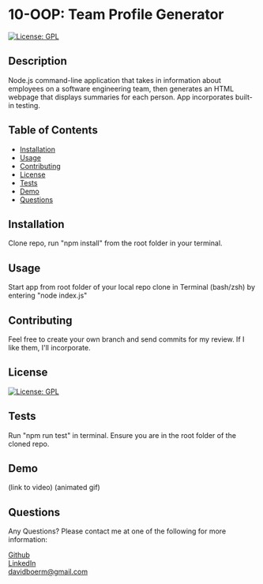 # 10-OOP: Team Profile Generator

[![License: GPL](https://img.shields.io/badge/License-GPL-blue)](https://www.gnu.org/licenses/licenses.html)

## Description
  Node.js command-line application that takes in information about employees on a software engineering team, then generates an HTML webpage that displays summaries for each person. App incorporates built-in testing.
## Table of Contents
- [Installation](#installation)
- [Usage](#usage)
- [Contributing](#contributing)
- [License](#license)
- [Tests](#test)
- [Demo](#demo)
- [Questions](#questions)
## Installation
  Clone repo, run "npm install" from the root folder in your terminal.
## Usage
  Start app from root folder of your local repo clone in Terminal (bash/zsh) by entering "node index.js"
## Contributing
  Feel free to create your own branch and send commits for my review. If I like them, I'll incorporate.

## License
[![License: GPL](https://img.shields.io/badge/License-GPL-blue)](https://www.gnu.org/licenses/licenses.html)

## Tests
  Run "npm run test" in terminal. Ensure you are in the root folder of the cloned repo.

## Demo
  (link to video)
  (animated gif)

## Questions
  Any Questions? Please contact me at one of the following for more information:

  [Github](https://github.com/davidboerm)  
  [LinkedIn](https://www.linkedin.com/in/davidboerm/)  
  [davidboerm@gmail.com](mailto:davidboerm@gmail.com)
